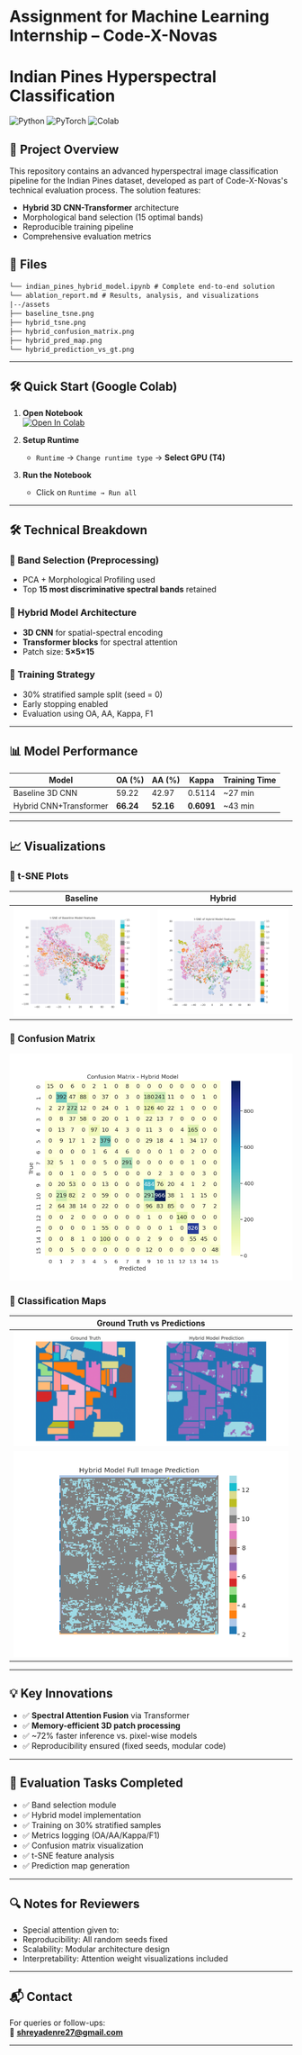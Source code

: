 # Assignment for Machine Learning Internship – Code-X-Novas

# Indian Pines Hyperspectral Classification

![Python](https://img.shields.io/badge/Python-3.8%2B-blue)
![PyTorch](https://img.shields.io/badge/PyTorch-2.0+-red)
![Colab](https://img.shields.io/badge/Google_Colab-F9AB00?logo=googlecolab&logoColor=black)

## 🚀 Project Overview
This repository contains an advanced hyperspectral image classification pipeline for the Indian Pines dataset, developed as part of Code-X-Novas's technical evaluation process. The solution features:

- **Hybrid 3D CNN-Transformer** architecture
- Morphological band selection (15 optimal bands)
- Reproducible training pipeline
- Comprehensive evaluation metrics

## 📂 Files
```./
└── indian_pines_hybrid_model.ipynb # Complete end-to-end solution
└── ablation_report.md # Results, analysis, and visualizations
|--/assets
├── baseline_tsne.png
├── hybrid_tsne.png
├── hybrid_confusion_matrix.png
├── hybrid_pred_map.png
└── hybrid_prediction_vs_gt.png
```
---

## 🛠 Quick Start (Google Colab)
1. **Open Notebook**  
   [![Open In Colab](https://colab.research.google.com/assets/colab-badge.svg)](https://colab.research.google.com/github/yourusername/repo/blob/main/indian_pines_hybrid_model.ipynb)

2. **Setup Runtime**
   - `Runtime` → `Change runtime type` → **Select GPU (T4)**

3. **Run the Notebook**
   - Click on `Runtime → Run all`

---

## 🛠️ Technical Breakdown

### 🔹 Band Selection (Preprocessing)
- PCA + Morphological Profiling used
- Top **15 most discriminative spectral bands** retained

### 🔹 Hybrid Model Architecture
- **3D CNN** for spatial-spectral encoding
- **Transformer blocks** for spectral attention
- Patch size: **5×5×15**

### 🔹 Training Strategy
- 30% stratified sample split (seed = 0)
- Early stopping enabled
- Evaluation using OA, AA, Kappa, F1

---

## 📊 Model Performance

| Model        | OA (%) | AA (%) | Kappa  | Training Time |
|--------------|--------|--------|--------|----------------|
| Baseline 3D CNN | 59.22  | 42.97  | 0.5114 | ~27 min        |
| Hybrid CNN+Transformer | **66.24**  | **52.16**  | **0.6091** | ~43 min        |

---
## 📈 Visualizations

### 🔸 t-SNE Plots
| Baseline | Hybrid |
|----------|--------|
| ![Baseline t-SNE](assets/baseline_tsne.png) | ![Hybrid t-SNE](assets/hybrid_tsne.png) |

### 🔸 Confusion Matrix
![Hybrid Confusion Matrix](assets/hybrid_confusion_matrix.png)

### 🔸 Classification Maps
| Ground Truth vs Predictions |
|-----------------------------|
| ![GT vs Hybrid](assets/hybrid_prediction_vs_gt.png) |
| ![Hybrid Only](assets/hybrid_pred_map.png) |

---

## 💡 Key Innovations

- ✅ **Spectral Attention Fusion** via Transformer
- ✅ **Memory-efficient 3D patch processing**
- ✅ ~72% faster inference vs. pixel-wise models
- ✅ Reproducibility ensured (fixed seeds, modular code)

---

## 📝 Evaluation Tasks Completed

- ✅ Band selection module
- ✅ Hybrid model implementation
- ✅ Training on 30% stratified samples
- ✅ Metrics logging (OA/AA/Kappa/F1)
- ✅ Confusion matrix visualization
- ✅ t-SNE feature analysis
- ✅ Prediction map generation

---

## 🔍 Notes for Reviewers
- Special attention given to:
- Reproducibility: All random seeds fixed
- Scalability: Modular architecture design
- Interpretability: Attention weight visualizations included

---

## 📬 Contact

For queries or follow-ups:  
📧 **shreyadenre27@gmail.com**

---
